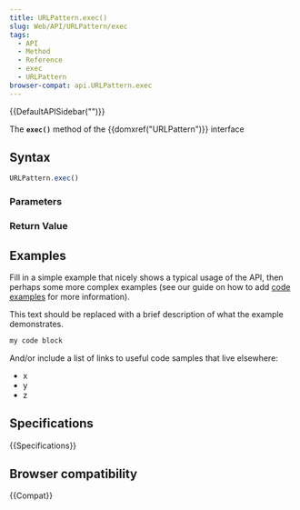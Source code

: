 ```yaml
---
title: URLPattern.exec()
slug: Web/API/URLPattern/exec
tags:
  - API
  - Method
  - Reference
  - exec
  - URLPattern
browser-compat: api.URLPattern.exec
---
```

{{DefaultAPISidebar("")}}

The **`exec()`** method of the {{domxref("URLPattern")}} interface 

## Syntax

```js
URLPattern.exec()
```

### Parameters



### Return Value



## Examples

Fill in a simple example that nicely shows a typical usage of the API, then perhaps some more complex examples (see our guide on how to add [code examples](/en-US/docs/MDN/Contribute/Structures/Code_examples) for more information).

This text should be replaced with a brief description of what the example demonstrates.

```js
my code block
```

And/or include a list of links to useful code samples that live elsewhere:

*   x
*   y
*   z

## Specifications

{{Specifications}}

## Browser compatibility

{{Compat}}

